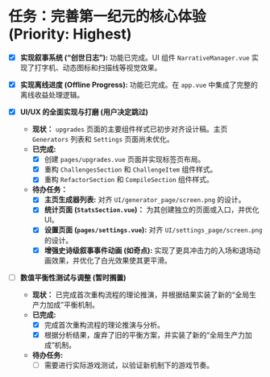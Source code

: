 # 任务：完善第一纪元的核心体验 (Priority: Highest)

- [x] **实现叙事系统 (“创世日志”):** 功能已完成。UI 组件 `NarrativeManager.vue` 实现了打字机、动态图标和扫描线等视觉效果。

- [x] **实现离线进度 (Offline Progress):** 功能已完成。在 `app.vue` 中集成了完整的离线收益处理逻辑。

- [x] **UI/UX 的全面实现与打磨 (用户决定跳过)**
    - **现状：** `upgrades` 页面的主要组件样式已初步对齐设计稿。主页 `Generators` 列表和 `Settings` 页面尚未优化。
    - **已完成:**
        - [x] 创建 `pages/upgrades.vue` 页面并实现标签页布局。
        - [x] 重构 `ChallengesSection` 和 `ChallengeItem` 组件样式。
        - [x] 重构 `RefactorSection` 和 `CompileSection` 组件样式。
    - **待办任务：**
        - [x] **主页生成器列表:** 对齐 `UI/generator_page/screen.png` 的设计。
        - [x] **统计页面 (`StatsSection.vue`)：** 为其创建独立的页面或入口，并优化UI。
        - [x] **设置页面 (`pages/settings.vue`):** 对齐 `UI/settings_page/screen.png` 的设计。
        - [x] **增强史诗级叙事事件动画 (如奇点):** 实现了更具冲击力的入场和退场动画效果，并优化了白光效果使其更平滑。

- [ ] **数值平衡性测试与调整 (暂时搁置)**
    - **现状：** 已完成首次重构流程的理论推演，并根据结果实装了新的“全局生产力加成”平衡机制。
    - **已完成:**
        - [x] 完成首次重构流程的理论推演与分析。
        - [x] 根据分析结果，废弃了旧的平衡方案，并实装了新的“全局生产力加成”机制。
    - **待办任务:**
        - [ ] 需要进行实际游戏测试，以验证新机制下的游戏节奏。